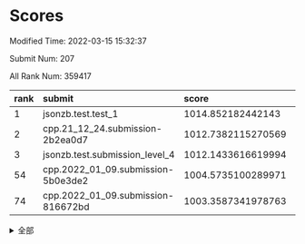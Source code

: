 # Scores

Modified Time: 2022-03-15 15:32:37

Submit Num: 207

All Rank Num: 359417

| rank |               submit               |       score        |       sigma        | pk_num |
| :--- | :--------------------------------- | :----------------- | :----------------- | :----- |
| 1    | jsonzb.test.test_1                 | 1014.852182442143  | 0.8280156567092882 | 6941   |
| 2    | cpp.21_12_24.submission-2b2ea0d7   | 1012.7382115270569 | 0.7862667318892422 | 6946   |
| 3    | jsonzb.test.submission_level_4     | 1012.1433616619994 | 0.7819178891090268 | 6942   |
| 54   | cpp.2022_01_09.submission-5b0e3de2 | 1004.5735100289971 | 0.7102868323678    | 6949   |
| 74   | cpp.2022_01_09.submission-816672bd | 1003.3587341978763 | 0.7153739351561637 | 6943   |


<details>
<summary>全部</summary>

| rank |                 submit                 |       score        |       sigma        | pk_num |
| :--- | :------------------------------------- | :----------------- | :----------------- | :----- |
| 1    | jsonzb.test.test_1                     | 1014.852182442143  | 0.8280156567092882 | 6941   |
| 2    | cpp.21_12_24.submission-2b2ea0d7       | 1012.7382115270569 | 0.7862667318892422 | 6946   |
| 3    | jsonzb.test.submission_level_4         | 1012.1433616619994 | 0.7819178891090268 | 6942   |
| 4    | gobigger.level_3.submission_level_3_43 | 1012.060134845343  | 0.7820217617965087 | 6944   |
| 5    | gobigger.level_3.submission_level_3_20 | 1011.4823585463859 | 0.7509959408006152 | 6945   |
| 6    | gobigger.level_3.submission_level_3_33 | 1011.4008997040221 | 0.7735105002021592 | 6947   |
| 7    | gobigger.level_3.submission_level_3_39 | 1011.3755465889013 | 0.7762842098167906 | 6951   |
| 8    | gobigger.level_3.submission_level_3_17 | 1011.1998494703472 | 0.7741395924769404 | 6944   |
| 9    | gobigger.level_3.submission_level_3_31 | 1011.1166068888623 | 0.7561156612603659 | 6944   |
| 10   | gobigger.level_3.submission_level_3_38 | 1011.0797490616974 | 0.7790648604393527 | 6945   |
| 11   | gobigger.level_3.submission_level_3_36 | 1010.9365314943572 | 0.7727600541490565 | 6945   |
| 12   | gobigger.level_3.submission_level_3_16 | 1010.7916421285097 | 0.7598247349315042 | 6939   |
| 13   | gobigger.level_3.submission_level_3_1  | 1010.7609941231892 | 0.7539348043414598 | 6944   |
| 14   | gobigger.level_3.submission_level_3_12 | 1010.7554515525972 | 0.7721262120976065 | 6946   |
| 15   | gobigger.level_3.submission_level_3_40 | 1010.7189561021441 | 0.7656137686620544 | 6947   |
| 16   | gobigger.level_3.submission_level_3_5  | 1010.6641198303023 | 0.7925274934717539 | 6944   |
| 17   | gobigger.level_3.submission_level_3_24 | 1010.6370744952495 | 0.7694146143147702 | 6945   |
| 18   | gobigger.level_3.submission_level_3_15 | 1010.5455945549606 | 0.7719797746435623 | 6948   |
| 19   | gobigger.level_3.submission_level_3_49 | 1010.5321863252423 | 0.7638253162713289 | 6947   |
| 20   | gobigger.level_3.submission_level_3_13 | 1010.4107043916141 | 0.7569286347076988 | 6947   |
| 21   | gobigger.level_3.submission_level_3_6  | 1010.3408900281219 | 0.7597779150867422 | 6947   |
| 22   | gobigger.level_3.submission_level_3_8  | 1010.3285792947472 | 0.7733226874522136 | 6948   |
| 23   | gobigger.level_3.submission_level_3_18 | 1010.3244790420172 | 0.7717073699623463 | 6949   |
| 24   | gobigger.level_3.submission_level_3_9  | 1010.2452196129852 | 0.7659687722722155 | 6945   |
| 25   | gobigger.level_3.submission_level_3_4  | 1010.1149681631334 | 0.7723362540633438 | 6943   |
| 26   | gobigger.level_3.submission_level_3_22 | 1010.0657537899374 | 0.7750808124664902 | 6946   |
| 27   | gobigger.level_3.submission_level_3_48 | 1010.0611627445991 | 0.7585633530897875 | 6945   |
| 28   | gobigger.level_3.submission_level_3_14 | 1010.0526778668449 | 0.728399167882826  | 6946   |
| 29   | gobigger.level_3.submission_level_3_11 | 1010.0401448847035 | 0.7561128655426624 | 6948   |
| 30   | gobigger.level_3.submission_level_3_42 | 1009.9974994799044 | 0.7517498976754413 | 6942   |
| 31   | gobigger.level_3.submission_level_3_2  | 1009.9857629122769 | 0.7431509570869954 | 6944   |
| 32   | gobigger.level_3.submission_level_3_27 | 1009.9698782456803 | 0.792900875145265  | 6947   |
| 33   | gobigger.level_3.submission_level_3_44 | 1009.9555173699304 | 0.7546095963392487 | 6945   |
| 34   | gobigger.level_3.submission_level_3_3  | 1009.9460209692078 | 0.7471612003628412 | 6943   |
| 35   | gobigger.level_3.submission_level_3_26 | 1009.9282416172424 | 0.7615668494885259 | 6941   |
| 36   | gobigger.level_3.submission_level_3_10 | 1009.9023793588592 | 0.743077441967125  | 6943   |
| 37   | gobigger.level_3.submission_level_3_37 | 1009.8928211385403 | 0.7696737379646037 | 6943   |
| 38   | gobigger.level_3.submission_level_3_34 | 1009.8387082255309 | 0.7867671865882663 | 6944   |
| 39   | gobigger.level_3.submission_level_3_47 | 1009.819555906595  | 0.7538462949566055 | 6947   |
| 40   | gobigger.level_3.submission_level_3_35 | 1009.756952877281  | 0.7438740101108029 | 6943   |
| 41   | gobigger.level_3.submission_level_3_23 | 1009.6720114378396 | 0.7521266999498257 | 6945   |
| 42   | gobigger.level_3.submission_level_3_7  | 1009.6323661192303 | 0.7500274257202441 | 6942   |
| 43   | gobigger.level_3.submission_level_3_46 | 1009.6234131010782 | 0.7736577104813475 | 6946   |
| 44   | gobigger.level_3.submission_level_3_45 | 1009.5616926079405 | 0.7740740269443197 | 6948   |
| 45   | gobigger.level_3.submission_level_3_30 | 1009.4487592437359 | 0.7628541738637934 | 6949   |
| 46   | gobigger.level_3.submission_level_3_29 | 1009.4090388419022 | 0.7529219361156607 | 6941   |
| 47   | gobigger.level_3.submission_level_3_25 | 1009.1552438732049 | 0.7436893077137712 | 6948   |
| 48   | gobigger.level_3.submission_level_3_0  | 1009.0737403546821 | 0.7460924802712683 | 6948   |
| 49   | gobigger.level_3.submission_level_3_32 | 1009.0610297361799 | 0.7570721923459255 | 6942   |
| 50   | gobigger.level_3.submission_level_3_41 | 1008.9953307811626 | 0.7495442107323242 | 6946   |
| 51   | gobigger.level_3.submission_level_3_21 | 1008.722892693835  | 0.7584785304587368 | 6943   |
| 52   | gobigger.level_3.submission_level_3_28 | 1008.5844986750914 | 0.7492923655548848 | 6945   |
| 53   | gobigger.level_3.submission_level_3_19 | 1008.0542685757061 | 0.737918770413604  | 6948   |
| 54   | cpp.2022_01_09.submission-5b0e3de2     | 1004.5735100289971 | 0.7102868323678    | 6949   |
| 55   | gobigger.level_1.submission_level_1_1  | 1004.2824448399437 | 0.7078484679674683 | 6945   |
| 56   | gobigger.level_1.submission_level_1_17 | 1004.2673498060271 | 0.7373873763445877 | 6945   |
| 57   | gobigger.level_1.submission_level_1_29 | 1004.1883462184072 | 0.7165646943444247 | 6948   |
| 58   | gobigger.level_1.submission_level_1_43 | 1004.1425501934757 | 0.7108243698768264 | 6948   |
| 59   | gobigger.level_1.submission_level_1_5  | 1004.1074254662741 | 0.7161525138632139 | 6941   |
| 60   | gobigger.level_1.submission_level_1_21 | 1004.0281784870942 | 0.7164413658911546 | 6950   |
| 61   | gobigger.level_1.submission_level_1_20 | 1003.9928261399905 | 0.7069815422877479 | 6943   |
| 62   | gobigger.level_1.submission_level_1_13 | 1003.9672731206341 | 0.7227847005929922 | 6945   |
| 63   | gobigger.level_1.submission_level_1_19 | 1003.9501706730794 | 0.7269290332834457 | 6942   |
| 64   | gobigger.level_1.submission_level_1_16 | 1003.8406466489643 | 0.7075845529913037 | 6945   |
| 65   | gobigger.level_1.submission_level_1_15 | 1003.8030847112143 | 0.719835113710258  | 6947   |
| 66   | gobigger.level_1.submission_level_1_32 | 1003.7511534387858 | 0.728968809086193  | 6945   |
| 67   | gobigger.level_1.submission_level_1_22 | 1003.717657575889  | 0.7134790482098825 | 6945   |
| 68   | gobigger.level_1.submission_level_1_34 | 1003.6812508839686 | 0.725977361453515  | 6944   |
| 69   | gobigger.level_1.submission_level_1_35 | 1003.6063374631527 | 0.7339480447550288 | 6945   |
| 70   | gobigger.level_1.submission_level_1_40 | 1003.5355819406194 | 0.71757680906203   | 6946   |
| 71   | gobigger.level_1.submission_level_1_26 | 1003.498065986582  | 0.7141220875496329 | 6941   |
| 72   | gobigger.level_1.submission_level_1_4  | 1003.4256907360702 | 0.7211158484572027 | 6945   |
| 73   | gobigger.level_1.submission_level_1_18 | 1003.391253273489  | 0.715548087751392  | 6947   |
| 74   | cpp.2022_01_09.submission-816672bd     | 1003.3587341978763 | 0.7153739351561637 | 6943   |
| 75   | gobigger.level_1.submission_level_1_0  | 1003.2339793687576 | 0.710529004032514  | 6948   |
| 76   | gobigger.level_1.submission_level_1_8  | 1003.2315806094626 | 0.7110260154097545 | 6943   |
| 77   | gobigger.level_1.submission_level_1_27 | 1003.2025902948005 | 0.7170734981670795 | 6947   |
| 78   | gobigger.level_1.submission_level_1_14 | 1003.1840796048294 | 0.7086241209549977 | 6950   |
| 79   | gobigger.level_1.submission_level_1_11 | 1003.1835628173465 | 0.7143889312542714 | 6947   |
| 80   | gobigger.level_1.submission_level_1_41 | 1003.183163568415  | 0.7262688415766659 | 6943   |
| 81   | gobigger.level_1.submission_level_1_31 | 1003.1827127449482 | 0.7063290984151549 | 6944   |
| 82   | gobigger.level_1.submission_level_1_38 | 1003.1542900888234 | 0.7083170535125725 | 6945   |
| 83   | gobigger.level_1.submission_level_1_2  | 1003.1541890395714 | 0.7237874271468254 | 6948   |
| 84   | gobigger.level_1.submission_level_1_37 | 1003.1459977710854 | 0.7181367304683797 | 6946   |
| 85   | gobigger.level_1.submission_level_1_7  | 1003.1412788847207 | 0.7289782510799724 | 6946   |
| 86   | gobigger.level_1.submission_level_1_44 | 1003.0944305255271 | 0.7042092788758151 | 6949   |
| 87   | gobigger.level_1.submission_level_1_6  | 1003.0667286819654 | 0.7188285796595436 | 6948   |
| 88   | gobigger.level_1.submission_level_1_45 | 1003.0215988933546 | 0.7055986769767142 | 6946   |
| 89   | gobigger.level_1.submission_level_1_9  | 1002.9949001959122 | 0.7151044692650149 | 6945   |
| 90   | gobigger.level_1.submission_level_1_48 | 1002.8984440463418 | 0.7084229416780657 | 6948   |
| 91   | gobigger.level_1.submission_level_1_24 | 1002.8568474127013 | 0.7092500162561055 | 6939   |
| 92   | gobigger.level_1.submission_level_1_42 | 1002.8341645546345 | 0.7193506534834725 | 6937   |
| 93   | gobigger.level_1.submission_level_1_23 | 1002.7540289541798 | 0.7143050110207275 | 6944   |
| 94   | gobigger.level_1.submission_level_1_36 | 1002.7222055532867 | 0.7198600539948978 | 6950   |
| 95   | gobigger.level_1.submission_level_1_25 | 1002.7074318193248 | 0.7135930904190159 | 6943   |
| 96   | gobigger.level_1.submission_level_1_30 | 1002.6814866624397 | 0.718025578699508  | 6943   |
| 97   | gobigger.level_1.submission_level_1_47 | 1002.5999875564183 | 0.7074497755846916 | 6948   |
| 98   | gobigger.level_1.submission_level_1_39 | 1002.5989758838156 | 0.7158056500036591 | 6944   |
| 99   | gobigger.level_1.submission_level_1_10 | 1002.5125919085297 | 0.721143747371204  | 6947   |
| 100  | gobigger.level_1.submission_level_1_33 | 1002.4173395311667 | 0.7081444368775502 | 6947   |
| 101  | gobigger.level_1.submission_level_1_12 | 1002.312454509096  | 0.7091586538416198 | 6939   |
| 102  | gobigger.level_1.submission_level_1_28 | 1002.139745905188  | 0.7027436912027605 | 6940   |
| 103  | gobigger.level_1.submission_level_1_49 | 1002.094477936564  | 0.7194008566533527 | 6947   |
| 104  | gobigger.level_1.submission_level_1_46 | 1002.0607858757189 | 0.717469415479766  | 6948   |
| 105  | gobigger.level_1.submission_level_1_3  | 1001.6573426457751 | 0.713359157917074  | 6944   |
| 106  | gobigger.random.submission_random_23   | 997.913809997607   | 0.7048020424118103 | 6939   |
| 107  | gobigger.random.submission_random_48   | 997.6116333806085  | 0.7080530515175736 | 6947   |
| 108  | gobigger.random.submission_random_19   | 997.2779088575902  | 0.7040029995321124 | 6948   |
| 109  | gobigger.random.submission_random_27   | 997.0413436998676  | 0.7060355419362893 | 6952   |
| 110  | gobigger.random.submission_random_20   | 996.8195156353501  | 0.7080234877899689 | 6942   |
| 111  | gobigger.random.submission_random_6    | 996.7123311858629  | 0.7097128425375923 | 6950   |
| 112  | gobigger.random.submission_random_34   | 996.6263250721064  | 0.7162187939540511 | 6944   |
| 113  | gobigger.random.submission_random_9    | 996.5762291130412  | 0.7134465997883002 | 6944   |
| 114  | gobigger.random.submission_random_33   | 996.5651560210924  | 0.7039643675463717 | 6947   |
| 115  | gobigger.random.submission_random_17   | 996.4343633851798  | 0.7045253832559957 | 6944   |
| 116  | gobigger.random.submission_random_21   | 996.4153285187331  | 0.7169928701908793 | 6946   |
| 117  | gobigger.random.submission_random_22   | 996.3987298775583  | 0.7202973097229507 | 6950   |
| 118  | gobigger.random.submission_random_36   | 996.353933650592   | 0.7126922051624489 | 6947   |
| 119  | gobigger.random.submission_random_15   | 996.3519377694494  | 0.7094636517848479 | 6946   |
| 120  | gobigger.random.submission_random_43   | 996.3363602173392  | 0.7143369440557661 | 6951   |
| 121  | gobigger.random.submission_random_5    | 996.3352611734704  | 0.7120572756023951 | 6938   |
| 122  | gobigger.random.submission_random_25   | 996.2805796554422  | 0.7106502213432039 | 6946   |
| 123  | gobigger.random.submission_random_29   | 996.2679481259689  | 0.7075046986827055 | 6947   |
| 124  | gobigger.random.submission_random_39   | 996.168380460954   | 0.7043212925736406 | 6944   |
| 125  | gobigger.random.submission_random_46   | 996.1679982214739  | 0.708269981744701  | 6944   |
| 126  | gobigger.random.submission_random_41   | 996.1239561994445  | 0.7214602289716412 | 6941   |
| 127  | gobigger.random.submission_random_7    | 996.1000502479911  | 0.7144756280344589 | 6949   |
| 128  | gobigger.random.submission_random_13   | 996.0746692533442  | 0.7112225249262262 | 6946   |
| 129  | gobigger.random.submission_random_30   | 996.0562258099992  | 0.7216777848579918 | 6946   |
| 130  | gobigger.random.submission_random_4    | 996.0144024636282  | 0.7116410772422852 | 6945   |
| 131  | gobigger.random.submission_random_44   | 995.972241006397   | 0.7293900176392676 | 6945   |
| 132  | gobigger.random.submission_random_10   | 995.9604150497477  | 0.7239009226383142 | 6942   |
| 133  | gobigger.random.submission_random_3    | 995.867704226087   | 0.6944123909358083 | 6946   |
| 134  | gobigger.random.submission_random_38   | 995.8394726425602  | 0.7036527076490373 | 6943   |
| 135  | gobigger.random.submission_random_0    | 995.8351874971812  | 0.6981783151579858 | 6948   |
| 136  | gobigger.random.submission_random_37   | 995.7554897315496  | 0.7005875035676039 | 6939   |
| 137  | gobigger.random.submission_random_18   | 995.7453610582158  | 0.7069004685724963 | 6949   |
| 138  | gobigger.random.submission_random_49   | 995.6700164156109  | 0.7124573163262384 | 6945   |
| 139  | gobigger.random.submission_random_24   | 995.6410294056828  | 0.7103333436029138 | 6945   |
| 140  | gobigger.random.submission_random_14   | 995.595824071499   | 0.6992182397480922 | 6951   |
| 141  | gobigger.random.submission_random_1    | 995.5743055472583  | 0.718303784565063  | 6946   |
| 142  | gobigger.random.submission_random_31   | 995.5599357110576  | 0.7017686071692855 | 6945   |
| 143  | gobigger.random.submission_random_32   | 995.5475966761292  | 0.734262453533006  | 6947   |
| 144  | gobigger.random.submission_random_47   | 995.4818622765337  | 0.704377346295326  | 6947   |
| 145  | gobigger.random.submission_random_40   | 995.454414577616   | 0.7111983236999394 | 6944   |
| 146  | gobigger.random.submission_random_35   | 995.4523105293375  | 0.7037595094063798 | 6945   |
| 147  | gobigger.random.submission_random_45   | 995.426954473138   | 0.7156005119597859 | 6949   |
| 148  | gobigger.random.submission_random_12   | 995.3839425042161  | 0.7138165650954258 | 6942   |
| 149  | gobigger.random.submission_random_42   | 995.3746749306509  | 0.7058049614657722 | 6947   |
| 150  | gobigger.random.submission_random_26   | 995.2780490571654  | 0.7072708027852449 | 6938   |
| 151  | gobigger.random.submission_random_8    | 995.2578287435389  | 0.7051029047037096 | 6945   |
| 152  | gobigger.random.submission_random_11   | 995.2267587375318  | 0.7046504167954339 | 6947   |
| 153  | gobigger.random.submission_random_2    | 995.1670012015866  | 0.729110462399647  | 6940   |
| 154  | gobigger.level_2.submission_level_2_49 | 994.9344441339475  | 0.7382292341500152 | 6947   |
| 155  | gobigger.level_2.submission_level_2_41 | 994.891692471299   | 0.7212481789754037 | 6951   |
| 156  | gobigger.random.submission_random_28   | 994.815092529712   | 0.7204071005249622 | 6944   |
| 157  | gobigger.random.submission_random_16   | 994.7925828609577  | 0.7220180292694133 | 6946   |
| 158  | gobigger.level_2.submission_level_2_33 | 993.6466561040206  | 0.7230532739088007 | 6943   |
| 159  | gobigger.level_2.submission_level_2_47 | 993.1821750629854  | 0.7443647635240136 | 6947   |
| 160  | gobigger.level_2.submission_level_2_34 | 993.0312637192073  | 0.7593676998147111 | 6946   |
| 161  | gobigger.level_2.submission_level_2_22 | 993.0142856032513  | 0.739624684503515  | 6948   |
| 162  | gobigger.level_2.submission_level_2_40 | 992.9533309480017  | 0.7414403934715479 | 6948   |
| 163  | gobigger.level_2.submission_level_2_19 | 992.8741625225085  | 0.7480516240035012 | 6944   |
| 164  | gobigger.level_2.submission_level_2_10 | 992.8030535119785  | 0.7383701990558562 | 6940   |
| 165  | gobigger.level_2.submission_level_2_42 | 992.7704079104635  | 0.7533340956417889 | 6945   |
| 166  | gobigger.level_2.submission_level_2_2  | 992.733001078346   | 0.7467037441493564 | 6940   |
| 167  | gobigger.level_2.submission_level_2_29 | 992.7303672593825  | 0.7387885551093626 | 6942   |
| 168  | gobigger.level_2.submission_level_2_20 | 992.7016325240666  | 0.7361226801017351 | 6950   |
| 169  | gobigger.level_2.submission_level_2_6  | 992.669376292541   | 0.7450442749124173 | 6943   |
| 170  | gobigger.level_2.submission_level_2_11 | 992.5091187450505  | 0.7275687571000717 | 6939   |
| 171  | gobigger.level_2.submission_level_2_28 | 992.4697883362855  | 0.7548994010320594 | 6945   |
| 172  | gobigger.level_2.submission_level_2_14 | 992.4459208721219  | 0.739128854538855  | 6944   |
| 173  | gobigger.level_2.submission_level_2_27 | 992.4286544906239  | 0.7479616467490376 | 6949   |
| 174  | gobigger.level_2.submission_level_2_23 | 992.4068562020985  | 0.7263683022013658 | 6947   |
| 175  | gobigger.level_2.submission_level_2_46 | 992.3579015213859  | 0.7417551641516368 | 6940   |
| 176  | gobigger.level_2.submission_level_2_44 | 992.3389459904904  | 0.7521768896490174 | 6945   |
| 177  | gobigger.level_2.submission_level_2_13 | 992.2971977202334  | 0.7411668285065387 | 6941   |
| 178  | gobigger.level_2.submission_level_2_9  | 992.2692109964169  | 0.7406691985665427 | 6943   |
| 179  | gobigger.level_2.submission_level_2_36 | 992.1151842623897  | 0.7350696911252258 | 6944   |
| 180  | gobigger.level_2.submission_level_2_43 | 992.1048365873193  | 0.7554069105512077 | 6951   |
| 181  | gobigger.level_2.submission_level_2_31 | 992.0147216018228  | 0.7397828395482763 | 6944   |
| 182  | gobigger.level_2.submission_level_2_45 | 992.0029845271541  | 0.7467781727671345 | 6945   |
| 183  | gobigger.level_2.submission_level_2_12 | 991.8948039465587  | 0.7494825158546855 | 6947   |
| 184  | gobigger.level_2.submission_level_2_16 | 991.8744897534259  | 0.7487468188732165 | 6941   |
| 185  | gobigger.level_2.submission_level_2_15 | 991.8551885071154  | 0.7422788981059323 | 6942   |
| 186  | gobigger.level_2.submission_level_2_7  | 991.7702318315271  | 0.7397063134799142 | 6947   |
| 187  | gobigger.level_2.submission_level_2_38 | 991.6012116131684  | 0.7500609767203428 | 6944   |
| 188  | gobigger.level_2.submission_level_2_30 | 991.51239699205    | 0.7412318155237326 | 6946   |
| 189  | gobigger.level_2.submission_level_2_26 | 991.5074686743307  | 0.7401084880543212 | 6949   |
| 190  | gobigger.level_2.submission_level_2_17 | 991.5015038732828  | 0.7422810182539895 | 6945   |
| 191  | gobigger.level_2.submission_level_2_8  | 991.32690306721    | 0.7538824107845913 | 6947   |
| 192  | gobigger.level_2.submission_level_2_1  | 991.3242933056974  | 0.7753048767724753 | 6946   |
| 193  | gobigger.level_2.submission_level_2_39 | 991.249799504738   | 0.7685646998018881 | 6947   |
| 194  | gobigger.level_2.submission_level_2_0  | 991.201202311071   | 0.7654264099959959 | 6944   |
| 195  | gobigger.level_2.submission_level_2_24 | 991.1990703658507  | 0.7508399470726675 | 6948   |
| 196  | gobigger.level_2.submission_level_2_3  | 991.1852352463586  | 0.7458635993653626 | 6945   |
| 197  | gobigger.level_2.submission_level_2_4  | 991.0992668814747  | 0.7446288502828349 | 6948   |
| 198  | gobigger.level_2.submission_level_2_21 | 991.0876026470918  | 0.7788526902197181 | 6946   |
| 199  | gobigger.level_2.submission_level_2_5  | 991.052411551375   | 0.7665735708064186 | 6943   |
| 200  | gobigger.level_2.submission_level_2_32 | 990.9009418351214  | 0.7610504453212635 | 6946   |
| 201  | gobigger.level_2.submission_level_2_18 | 990.8565439825546  | 0.751094838557476  | 6945   |
| 202  | gobigger.level_2.submission_level_2_35 | 990.734608426879   | 0.7717724083641048 | 6944   |
| 203  | gobigger.level_2.submission_level_2_25 | 990.550214147258   | 0.7651262937448783 | 6945   |
| 204  | gobigger.level_2.submission_level_2_48 | 990.5249479630922  | 0.7489734266841629 | 6948   |
| 205  | gobigger.level_2.submission_level_2_37 | 990.4758059029573  | 0.7912499778673346 | 6946   |
| 206  | gobigger.none.submission_none_0        | 978.9310663985772  | 1.257641848054071  | 6951   |
| 207  | gobigger.none.submission_none_1        | 974.627253667502   | 1.5778301296453499 | 6949   |

</details>